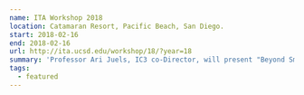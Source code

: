 ```yaml
---
name: ITA Workshop 2018
location: Catamaran Resort, Pacific Beach, San Diego.
start: 2018-02-16
end: 2018-02-16
url: http://ita.ucsd.edu/workshop/18/?year=18
summary: 'Professor Ari Juels, IC3 co-Director, will present "Beyond Smarts: Toward Correct, Private, Data-Rich Smart Contracts".'
tags:
  - featured
---
```


